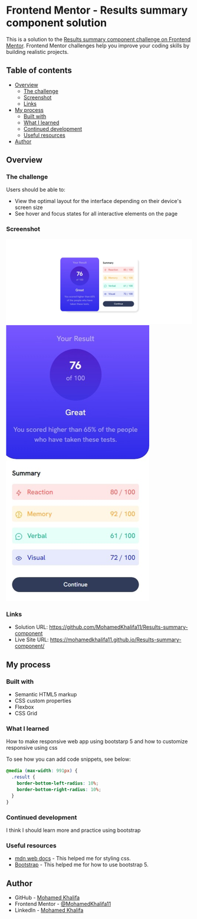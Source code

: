 # Frontend Mentor - Results summary component solution

This is a solution to the [Results summary component challenge on Frontend Mentor](https://www.frontendmentor.io/challenges/results-summary-component-CE_K6s0maV). Frontend Mentor challenges help you improve your coding skills by building realistic projects.

## Table of contents

- [Overview](#overview)
  - [The challenge](#the-challenge)
  - [Screenshot](#screenshot)
  - [Links](#links)
- [My process](#my-process)
  - [Built with](#built-with)
  - [What I learned](#what-i-learned)
  - [Continued development](#continued-development)
  - [Useful resources](#useful-resources)
- [Author](#author)

## Overview

### The challenge

Users should be able to:

- View the optimal layout for the interface depending on their device's screen size
- See hover and focus states for all interactive elements on the page

### Screenshot

![](/Screenshots/Screenshot%201.jpeg)
![](/Screenshots/Screenshot%202.jpeg)

### Links

- Solution URL: https://github.com/MohamedKhalifa11/Results-summary-component
- Live Site URL: https://mohamedkhalifa11.github.io/Results-summary-component/

## My process

### Built with

- Semantic HTML5 markup
- CSS custom properties
- Flexbox
- CSS Grid

### What I learned

How to make responsive web app using bootstarp 5 and how to customize responsive using css

To see how you can add code snippets, see below:

```css
@media (max-width: 991px) {
  .result {
    border-bottom-left-radius: 10%;
    border-bottom-right-radius: 10%;
  }
}
```

### Continued development

I think I should learn more and practice using bootstrap

### Useful resources

- [mdn web docs](https://developer.mozilla.org/en-US/) - This helped me for styling css.
- [Bootstrap](https://getbootstrap.com/docs/5.2/utilities/) - This helped me for how to use bootstrap 5.

## Author

- GitHub - [Mohamed Khalifa](https://github.com/MohamedKhalifa11)
- Frontend Mentor - [@MohamedKhalifa11](https://www.frontendmentor.io/profile/MohamedKhalifa11)
- LinkedIn - [Mohamed Khalifa](https://www.linkedin.com/in/mohamed-khalifa11)
